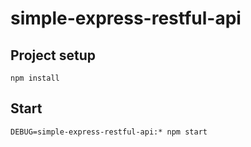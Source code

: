 # simple-express-restful-api

## Project setup
```
npm install
```

## Start
```
DEBUG=simple-express-restful-api:* npm start
```
